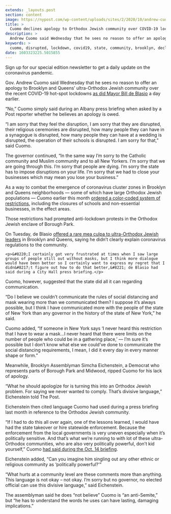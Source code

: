 ```yaml
--- 
extends: _layouts.post 
section: content 
image: https://nypost.com/wp-content/uploads/sites/2/2020/10/andrew-cuomo-orthodox-apology-18.jpg?quality=90&strip=all&w=1200 
title: > 
  Cuomo declines apology to Orthodox Jewish community over COVID-19 lockdown 
description: > 
  Andrew Cuomo said Wednesday that he sees no reason to offer an apology to Brooklyn and Queens’ ultra-Orthodox Jewish community over the recent COVID-19 hot-spot lockdowns as did Mayor Bill de Blasio a day earlier.The governor continued, “In the same way I’m sorry to the Catholic community and Muslim community and to all New Yorkers.Those restrictions had prompted anti-lockdown protests in the Orthodox Jewish enclave of Borough Park.“What he should apologize for is turning this into an Orthodox Jewish problem.Eichenstein then cited language Cuomo had used during a press briefing last month in reference to the Orthodox Jewish community. 
keywords: > 
  cuomo, disrupted, lockdown, covid19, state, community, brooklyn, declines, orthodox, language, apology, im, sorry, jewish 
date: 1603323225.5015855 
--- 
```

<div><p>Sign up for our special edition newsletter to get a daily update on the coronavirus pandemic.</p><p>Gov. Andrew Cuomo said Wednesday that he sees no reason to offer an apology to Brooklyn and Queens&#8217; ultra-Orthodox Jewish community over the recent COVID-19 hot-spot lockdowns <a href="https://nypost.com/2020/10/20/de-blasio-apologizes-to-ultra-orthodox-leaders-over-covid-19/">as did Mayor Bill de Blasio</a> a day earlier.</p>
<p>&#8220;No,&#8221; Cuomo simply said during an Albany press briefing when asked by a Post reporter whether he believes an apology is owed.</p>
<p>&#8220;I am sorry that they feel the disruption, I am sorry that they are disrupted, their religious ceremonies are disrupted, how many people they can have in a synagogue is disrupted, how many people they can have at a wedding is disrupted, the operation of their schools is disrupted. I am sorry for that,&#8221; said Cuomo.</p>
<p>The governor continued, &#8220;In the same way I&#8217;m sorry to the Catholic community and Muslim community and to all New Yorkers. I&#8217;m sorry that we are going through this. I&#8217;m sorry that people are dying. I&#8217;m sorry the state has to impose disruptions on your life. I&#8217;m sorry that we had to close your businesses which may mean you lose your business.&#8221;</p>
<p>As a way to combat the emergence of coronavirus cluster zones in Brooklyn and Queens neighborhoods &#8212; some of which have large Orthodox Jewish populations &#8212; Cuomo earlier this month <a href="https://nypost.com/2020/10/06/cuomo-orders-shutdowns-in-covid-19-hit-areas-of-nyc/">ordered a color-coded system of restrictions</a>, including the closures of schools and non-essential businesses, in the effect areas.</p>
<p>Those restrictions had prompted anti-lockdown protests in the Orthodox Jewish enclave of Borough Park.</p>
<p>On Tuesday, de Blasio <a href="https://nypost.com/2020/10/20/de-blasio-apologizes-to-ultra-orthodox-leaders-over-covid-19/">offered a rare mea culpa to ultra-Orthodox Jewish leaders</a> in Brooklyn and Queens, saying he didn&#8217;t clearly explain coronavirus regulations to the community.</p>

 
	<p>&#8220;I certainly got very frustrated at times when I saw large groups of people still out without masks, but I think more dialogue would have been better so I certainly want to express my regret that I didn&#8217;t figure out how to do that better,&#8221; de Blasio had said during a City Hall press briefing.</p>
<p>Cuomo, however, suggested that the state did all it can regarding communication.</p>
<p>&#8220;Do I believe we couldn&#8217;t communicate the rules of social distancing and mask wearing more than we communicated them? I suppose it&#8217;s always possible, but I think I have communicated more with the people of the state of New York than any governor in the history of the state of New York,&#8221; he said.</p>
<p>Cuomo added, &#8220;If someone in New York says &#8216;I never heard this restriction that I have to wear a mask&#8230;I never heard that there were limits on the number of people who could be in a gathering place,&#8217; &#8212; I&#8217;m sure it&#8217;s possible but I don&#8217;t know what else we could&#8217;ve done to communicate the social distancing requirements, I mean, I did it every day in every manner shape or form.&#8221;</p>
<p>Meanwhile, Brooklyn Assemblyman Simcha Eichenstein, a Democrat who represents parts of Borough Park and Midwood, ripped Cuomo for his lack of apology.</p>
<p>&#8220;What he should apologize for is turning this into an Orthodox Jewish problem. For saying we never wanted to comply. That&#8217;s divisive language,&#8221; Eichenstein told The Post.</p>
 
<p>Eichenstein then cited language Cuomo had used during a press briefing last month in reference to the Orthodox Jewish community.</p>
<p>&#8220;If I had to do this all over again, one of the lessons learned, I would have had the state takeover or hire statewide enforcement. Because the enforcement from the local governments is very uneven especially when it&#8217;s politically sensitive. And that&#8217;s what we&#8217;re running to with lot of these ultra-Orthodox communities, who are also very politically powerful, don&#8217;t kid yourself,&#8221; Cuomo <a href="https://www.governor.ny.gov/news/audio-rush-transcript-governor-cuomo-announces-state-will-withhold-funds-localities-and-schools" rel="noopener noreferrer" target="_blank">had said during the Oct. 14 briefing</a>.</p>
<p>Eichenstein added, &#8220;Can you imagine him singling out any other ethnic or religious community as &#8216;politically powerful?&#8217;&#8221;</p>
<p>&#8220;What hurts at a community level are these comments more than anything. This language is not okay &#8211; not okay. I&#8217;m sorry but no governor, no elected official can use this divisive language,&#8221; said Eichenstein.</p>
<p>The assemblyman said he does &#8220;not believe&#8221; Cuomo is &#8220;an anti-Semite,&#8221; but &#8220;he has to understand the words he uses can have lasting, damaging implications.&#8221;</p>
			</div>